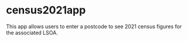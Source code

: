 # census2021app
This app allows users to enter a postcode to see 2021 census figures for the associated LSOA.
